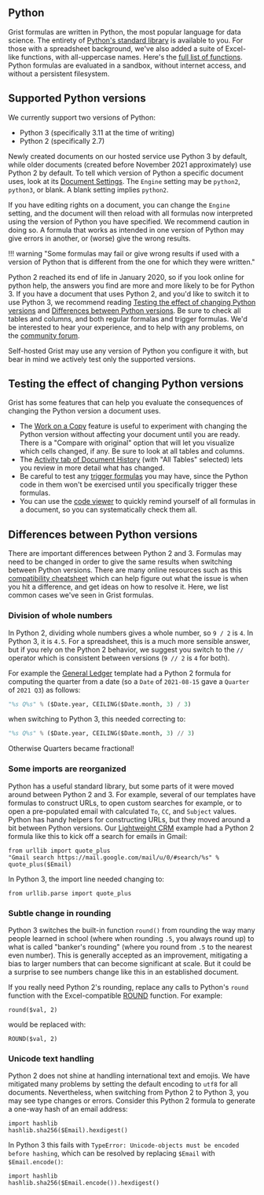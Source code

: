 Python
-------

Grist formulas are written in Python, the most popular language for data science.
The entirety of [Python's standard library](https://docs.python.org/3/library/) is available
to you. For those with a spreadsheet background, we've also added a suite of Excel-like
functions, with all-uppercase names. Here's the [full list of functions](functions.md).
Python formulas are evaluated in a sandbox, without internet access, and without a
persistent filesystem.

## Supported Python versions

We currently support two versions of Python:

 * Python 3 (specifically 3.11 at the time of writing)
 * Python 2 (specifically 2.7)

Newly created documents on our hosted service use Python 3 by default, while older documents
(created before November 2021 approximately) use Python 2 by default. To tell which version of Python
a specific document uses, look at its [Document Settings](creating-doc.md#document-settings).
The `Engine` setting may be `python2`, `python3`, or blank.
A blank setting implies `python2`.

If you have editing rights on a document, you can change the `Engine` setting,
and the document will then reload with all formulas now interpreted using the
version of Python you have specified. We recommend caution in doing so.
A formula that works as intended in one version of Python may give errors
in another, or (worse) give the wrong results.

!!! warning "Some formulas may fail or give wrong results if used with a version of Python that is different from the one for which they were written."

Python 2 reached its end of life in January 2020, so if you look online for python help,
the answers you find are more and more likely to be for Python 3. If you have a document
that uses Python 2, and you'd like to switch it to use Python 3, we recommend reading
[Testing the effect of changing Python versions](python.md#testing-the-effect-of-changing-python-versions)
and [Differences between Python versions](python.md#differences-between-python-versions).
Be sure to check all tables and columns, and both regular formalas and trigger formulas.
We'd be interested to hear your experience, and to help with any problems,
on the [community forum](https://community.getgrist.com/).

Self-hosted Grist may use any version of Python you configure it with, but bear in
mind we actively test only the supported versions.

## Testing the effect of changing Python versions

Grist has some features that can help you evaluate the consequences of changing the
Python version a document uses.

 * The [Work on a Copy](copying-docs.md#trying-out-changes) feature is useful to
   experiment with changing the Python version without affecting your document until
   you are ready. There is a "Compare with original" option that will let you
   visualize which cells changed, if any. Be sure to look at all tables and columns.
 * The [Activity tab of Document History](document-history.md#activity)
   (with "All Tables" selected) lets you review in more detail what has
   changed.
 * Be careful to test any [trigger formulas](formulas.md#trigger-formulas) you may
   have, since the Python code in them won't be exercised until you specifically
   trigger these formulas.
 * You can use the [code viewer](formulas.md#code-viewer) to quickly remind yourself
   of all formulas in a document, so you can systematically check them all.

## Differences between Python versions

There are important differences between Python 2 and 3. Formulas may need
to be changed in order to give the same results when switching between Python
versions. There are many online resources such as this
[compatibility cheatsheet](https://python-future.org/compatible_idioms.html)
which can help figure out what the issue is when you hit a difference, and
get ideas on how to resolve it. Here, we list common cases we've
seen in Grist formulas.

### Division of whole numbers

In Python 2, dividing whole numbers gives a whole number, so `9 / 2` is `4`.
In Python 3, it is `4.5`. For a spreadsheet, this is a much more sensible answer,
but if you rely on the Python 2 behavior, we suggest you switch to the `//` operator
which is consistent between versions (`9 // 2` is `4` for both).

For example the [General Ledger](https://templates.getgrist.com/2YwYBWpREY2a/General-Ledger)
template had a Python 2 formula for computing the quarter from a date (so a `Date` of
`2021-08-15` gave a `Quarter` of `2021 Q3`) as follows:

```py
"%s Q%s" % ($Date.year, CEILING($Date.month, 3) / 3)
```

when switching to Python 3, this needed correcting to:

```py
"%s Q%s" % ($Date.year, CEILING($Date.month, 3) // 3)
```

Otherwise Quarters became fractional!

### Some imports are reorganized

Python has a useful standard library, but some parts of it were
moved around between Python 2 and 3.
For example, several of our templates have formulas to construct URLs,
to open custom searches for example, or to open a pre-populated email
with calculated `To`, `CC`, and `Subject` values.
Python has handy helpers for constructing URLs,
but they moved around a bit between Python versions.
Our [Lightweight CRM](https://templates.getgrist.com/doc/lightweight-crm)
example had a Python 2 formula like this to kick off a search for emails in
Gmail:

```
from urllib import quote_plus
"Gmail search https://mail.google.com/mail/u/0/#search/%s" % quote_plus($Email)
```

In Python 3, the import line needed changing to:

```
from urllib.parse import quote_plus
```

### Subtle change in rounding

Python 3 switches the built-in function `round()` from rounding the way many people learned in school
(where when rounding `.5`, you always round up)
to what is called "banker's rounding" (where you round from `.5` to the
nearest even number). This is generally accepted as an improvement, mitigating
a bias to larger numbers that can become significant at scale.
But it could be a surprise to see numbers change like this in an established
document.

If you really need Python 2's rounding, replace any calls to Python's
`round` function with the Excel-compatible [ROUND](functions.md#round) function. For example:

```
round($val, 2)
```

would be replaced with:

```
ROUND($val, 2)
```

### Unicode text handling

Python 2 does not shine at handling international text and emojis.
We have mitigated many problems by setting the default encoding
to `utf8` for all documents. Nevertheless, when switching from Python 2 to
Python 3, you may see type changes or errors. Consider this Python 2 formula
to generate a one-way hash of an email address:

```
import hashlib
hashlib.sha256($Email).hexdigest()
```

In Python 3 this fails with `TypeError: Unicode-objects must be encoded before hashing`,
which can be resolved by replacing `$Email` with `$Email.encode()`:

```
import hashlib
hashlib.sha256($Email.encode()).hexdigest()
```
